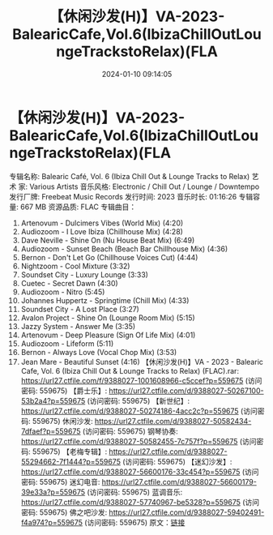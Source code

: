 ﻿---
title: 【休闲沙发(H)】VA-2023-BalearicCafe,Vol.6(IbizaChillOutLoungeTrackstoRelax)(FLA
date: 2024-01-10 09:14:05
categories: 古典音乐、新世纪、纯音雅乐
tags: 纯音雅乐
---
# 【休闲沙发(H)】VA-2023-BalearicCafe,Vol.6(IbizaChillOutLoungeTrackstoRelax)(FLA

专辑名称: Balearic Café, Vol. 6 (Ibiza Chill
Out & Lounge Tracks to Relax)
艺 术 家: Various Artists
音乐风格: Electronic / Chill Out / Lounge / Downtempo
发行厂牌: Freebeat Music Records
发行时间: 2023
音乐时长: 01:16:26
专辑容量: 667 MB
资源品质: FLAC
专辑曲目：
01. Artenovum - Dulcimers Vibes (World Mix) (4:20)
02. Audiozoom - I Love Ibiza (Chillhouse Mix) (4:28)
03. Dave Neville - Shine On (Nu House Beat Mix) (6:49)
04. Audiozoom - Sunset Beach (Beach Bar Chillhouse Mix)
(4:36)
05. Bernon - Don't Let Go (Chillhouse Voices Cut) (4:44)
06. Nightzoom - Cool Mixture (3:32)
07. Soundset City - Luxury Lounge (3:33)
08. Cuetec - Secret Dawn (4:30)
09. Audiozoom - Nitro (5:45)
10. Johannes Huppertz - Springtime (Chill Mix) (4:33)
11. Soundset City - A Lost Place (3:27)
12. Avalon Project - Shine On (Lounge Room Mix) (5:15)
13. Jazzy System - Answer Me (3:35)
14. Artenovum - Deep Pleasure (Sign Of Life Mix) (4:01)
15. Audiozoom - Lifeform (5:11)
16. Bernon - Always Love (Vocal Chop Mix) (3:53)
17. Jean Mare - Beautiful Sunset (4:16)
【休闲沙发(H)】VA - 2023 - Balearic Cafe, Vol. 6 (Ibiza Chill Out
& Lounge Tracks to Relax) (FLAC).rar: https://url27.ctfile.com/f/9388027-1001608966-c5ccef?p=559675
(访问密码: 559675)
【爵士乐】: https://url27.ctfile.com/d/9388027-50267100-53b2a4?p=559675
(访问密码: 559675)
【新世纪】: https://url27.ctfile.com/d/9388027-50274186-4acc2c?p=559675
(访问密码: 559675)
休闲沙发: https://url27.ctfile.com/d/9388027-50582434-7dfaef?p=559675
(访问密码: 559675)
钢琴协奏: https://url27.ctfile.com/d/9388027-50582455-7c757f?p=559675
(访问密码: 559675)
【老梅专辑】: https://url27.ctfile.com/d/9388027-55294662-7f1444?p=559675
(访问密码: 559675)
【迷幻沙发】: https://url27.ctfile.com/d/9388027-56600176-33c454?p=559675
(访问密码: 559675)
迷幻电音: https://url27.ctfile.com/d/9388027-56600179-39e33a?p=559675
(访问密码: 559675)
蓝调音乐: https://url27.ctfile.com/d/9388027-57740967-be5328?p=559675
(访问密码: 559675)
佛之吧沙发: https://url27.ctfile.com/d/9388027-59402491-f4a974?p=559675
(访问密码: 559675)
原文：[链接](https://blog.sina.com.cn/s/blog_1647c7e760103145l.html)